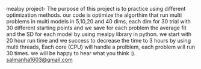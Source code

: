 mealpy project-
The purpose of this project is to practice using different optimization methods.
our code is optimize the algorthim that run multi problems in multi models in 5,10,20 and 40 dims, each dim for 30 trial with 30 different starting points and we save for each problem the average fit and the SD for each model by using mealpy library in python.
we start with 20 hour run time and we success to decrease the time to 3 hours by using multi threads, Each core (CPU) will handle a prolblem, each problem will run 30 times.
we will be happy to hear what you think :).
salmanha1603@gmail.com
